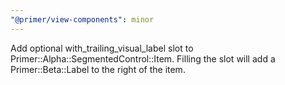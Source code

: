 ```yaml
---
"@primer/view-components": minor
---
```


Add optional with_trailing_visual_label slot to Primer::Alpha::SegmentedControl::Item. Filling the slot will add a Primer::Beta::Label to the right of the item.
<!-- Changed components: Primer::Alpha::SegmentedControl -->

